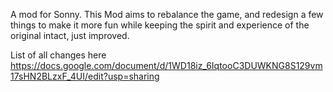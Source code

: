 A mod for Sonny. This Mod aims to rebalance the game, and redesign a few things to make it more fun while keeping the spirit and experience of the original intact, just improved.

List of all changes here
https://docs.google.com/document/d/1WD18iz_6IqtooC3DUWKNG8S129vm17sHN2BLzxF_4UI/edit?usp=sharing

